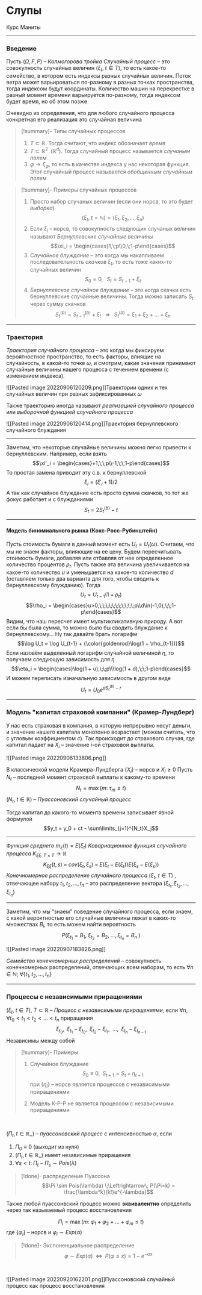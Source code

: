 # Слупы
Курс Маниты
- - -
### Введение
Пусть $(\Omega, F, P)$ –  *Колмогорова тройка*
*Случайный процесс* – это совокупность случайных величин $(\xi_t,\;t \in T)$, то есть какое-то семейство, в котором есть индексы разных случайных величин. Поток ветра может варьироваться по-разному в разных точках пространства, тогда индексом будут координаты.  Количество машин на перекрестке в разный момент времени варьируется по-разному, тогда индексом будет время, но об этом позже

Очевидно из определения, что для любого случайного процесса конкретная его реализация это случайная величина

>[!summary]- Типы случайных процессов
> 1) $T \subset \mathbb{R}$. Тогда считают, что индекс обозначает *время*
> 2) $T \subset \mathbb{R}^2\;\;(\mathbb{R}^d)$. Тогда  случайный процесс называется *случаным полем*
> 3) $\varphi \rightarrow \xi_{\varphi}$, то есть в качестве индекса у нас некоторая функция. Этот случайный процесс называется *обобщенным случайным полем*

>[!summary]- Примеры случайных процессов
> 1) Просто набор случаных величин (если они норсв, то это будет *выборка*)$$(\xi_t,\;t = \mathbb{N}) = (\xi_1, \xi_2, \dots, \xi_n)$$
> 2) Если $\xi_i$ – норсв, то совокупность следующих случаных величин называют *Бернуллевские случайные величины*$$\xi_i = \begin{cases}1,\;p\\0,\;1-p\end{cases}$$
> 3) *Случайное блуждание* – это когда мы накапливаем последовательность *скачков* $\xi_t$, то есть тоже каких-то случайных величин$$S_0 = 0,\;\;\;S_t = S_{t-1} + \xi_t$$
> 4) *Бернуллевское случайное блуждание* – это когда скачки есть бернуллевские случайные величины. Тогда можно записать $S_t$ через сумму скачков$$S_t^{(b)} = S_{t-1}^{(b)} + \xi_t\;\;\;\Rightarrow\;\;\;S_t^{(b)} = \xi_1 + \xi_2 + \dots + \xi_n$$
- - -

### Траектория

*Траектория случайного процесса* – это когда мы фиксируем вероятностное пространство, то есть факторы, влиящие на случайность, в какой-то точке $\omega$, и смотрим, какие значения принимают случайные величины нашего процесса с течением времени (с изменением индекса).

![[Pasted image 20220906120209.png]]Траектории одних и тех случайных величин при разных зафиксированных $\omega$

Также траекторию иногда называют *реализацией случайного процесса* или *выборочной функцией случайного процесса*

![[Pasted image 20220906120414.png]]Траектория бернуллевского случайного блуждания

- - -

Заметим, что некоторые случайные величины можно легко привести к бернуллевским. Например, если взять $$\xi'_i = \begin{cases}+1,\;\;p\\-1,\;\;1-p\end{cases}$$То простая замена приводит эту с.в. к бернуллевской
$$\xi_i = (\xi'_i + 1) / 2$$
А так как случайное блуждание есть просто сумма скачков, то тот же фокус работает и с блужданиями
$$S_t = 2S_t^{(b)} - t$$
- - -

#### Модель биномиального рынка (Кокс-Росс-Рубинштейн)
Пусть стоимость бумаги в данный момент есть $U_t = U_t(\omega)$. Считаем, что мы не знаем факторы, влияющие на ее цену. Будем пересчитывать стоимость бумаги, добавляя или отбавляя от нее определенное количество процентов $\rho_t$. Пусть также эта величина увеличивается на какое-то количество $u$ и уменьшается на какое-то количество $d$ (оставляем только два варианта для того, чтобы сводить к бернуллевскому блужданию). Тогда$$U_t = U_{t-1}(1 + \rho_{t})$$$$\rho_i = \begin{cases}u>0,\;\;\;\;\;\;\;\;\;\;\;p\\d\in(-1,0),\;\;1-p\end{cases}$$Видим, что наш пересчет имеет мультикликативную природу. А вот если бы была сумма, то можно было бы сводить блуждание к бернуллевскому... Ну так давайте брать логарифм
$$\log U_t = \log U_{t-1} + {\color{goldenrod}\log(1 + \rho_{t-1})}$$Если назовём выделенный логарифм случайной величиной $\eta$, то получаем следующую зависимость для $\eta$
$$\eta_i = \begin{cases}\log(1 + u),\;\;p\\\log(1 + d),\;\;1-p\end{cases}$$И можем переписать изначальную зависимость в другом виде $$U_t = U_0 e^{aS_{t}^{(b)} - r}$$
- - -
### Модель "капитал страховой компании" (Крамер-Лундберг)
У нас есть страховая в компания, в которую непрерывно несут деньги, и значение нашего капитала монотонно возрастает (можем считать, что с угловым коэффициентом $c$). Так происходит до страхового случая, где капитал падает на $X_i$ – значение $i$-ой страховой выплаты.

![[Pasted image 20220906133806.png]]

В классической модели Крамера-Лундберга $\{X_i\}$ – норсв и $X_i \geq 0$
Пусть $N_t$ – последний момент страховой выплаты к какому-то времени
$$N_t = \max(m:\;\tau_m \leq t)$$
$(N_t,\;t\in \mathbb{R})$ – *Пуассоновский случайный процесс*

Тогда капитал до какого-то момента времени записывает явной формулой $$y_t = y_0 + ct - \sum\limits_{j=1}^{N_t}X_j$$
- - -
*Функция среднего* $m_{\xi}(t) = E(\xi_t)$
*Ковариационное функция случайного процесса* $K_{\xi\xi:\;T\times T} \rightarrow \mathbb{R}$
$$K_{\xi\xi}(t,s)\;=\;cov(\xi_t, \xi_s)\;=\;E(\xi_t - E(\xi_t))E(\xi_s - E(\xi_s))$$
*Конечномерное распределение случайного процесса* $(\xi_{t},\;t \in T)$ , отвечающее набору $t_1, t_2, \dots, t_n$ – это распределение вектора $(\xi_{t_1}, \xi_{t_2}, \dots, \xi_{t_n})$

- - - 

Заметим, что мы "знаем" поведение случайного процесса, если знаем, с какой вероятностью его случайные величины лежат в каких-то множествах $B_i$, то есть можем найти вероятность$$P(\xi_{t_1} = B_1,\;\xi_{t_2} = B_2,\;\dots,\xi_{t_n} = B_n\;)$$

![[Pasted image 20220907183826.png]]

*Семейство конечномерных распределений* – совокупность конечномерных распределений, отвечающих всем наборам, то есть $\forall n \in \mathbb{N};\;\forall\{t_1,t_2,\dots,t_n\}$ 

- - -
### Процессы с независимыми приращениями

$(\xi_t,\;t\in T),\;T \subset \mathbb{R}$ – *Процесс с независимыми приращениями*, если $\forall n,\;\forall t_0 < t_1 < t_2 < \dots < t_n$ приращения $$\xi_{t_0},\;\;\xi_{t_1} - \xi_{t_0},\;\;\xi_{t_2} - \xi_{t_1},\;\;\dots,\;\;\xi_{t_n} - \xi_{t_{n-1}}$$
Независимы между собой

>[!summary]- Примеры
> 1) Случайное блуждание $$S_0 \equiv 0,\;\;S_{t+1} = S_t + \eta_{t+1}$$при $\{\eta_i\}$ – норсв является процессов с независимыми приращениями
>
>2) Модель К-Р-Р не является процессом с независимыми приращениями  

&nbsp;

$(\Pi_t, t\in\mathbb{R}_+)$ – *пуассоновский процесс* с интенсивностью $\alpha$, если
1) $\Pi_0 \equiv 0$ (выходит из нуля)
2) $(\Pi_t, t\in\mathbb{R}_+)$ имеет независимые приращения
3) $\forall s < t:\;\Pi_t - \Pi_s \sim Pois(\lambda)$

>[!done]- распределение Пуассона
> $$\Pi \sim Pois(\lambda) \;\Leftrightarrow\; P(\Pi=k) = \frac{\lambda^k}{k!}e^{-\lambda}$$

Также любой пуассонвский процесс можно **эквивалентно** определить через так называемый процесс восстановления

$$\Pi_i = \max(m:\;\varphi_1 + \varphi_2 + \dots + \varphi_m \leq t)$$где $\{\varphi_i\}$ – норсв и $\varphi_i\sim Exp(\alpha)$

>[!done]- Экспоненциальное распределение
>$$\varphi \sim Exp(\alpha)\;\;\Leftrightarrow\;\;P(\varphi \leq x) = 1 - e^{-\alpha x}$$

&nbsp;

![[Pasted image 20220920162201.png]]Пуассоновский случайный процесс как процесс восстановления